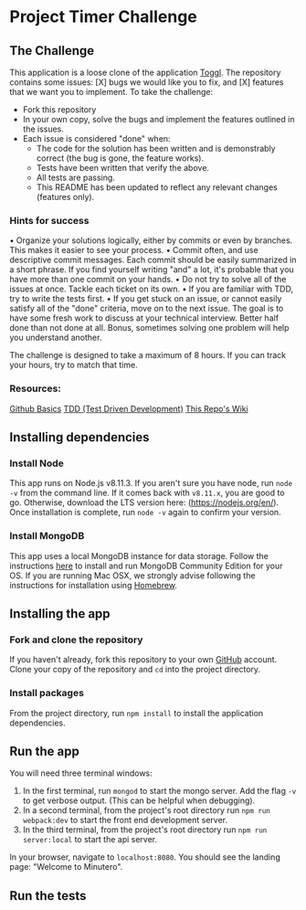# Project Timer Challenge

## The Challenge

This application is a loose clone of the application [Toggl](https://toggl.com). The repository contains some issues: [X] bugs we would like you to fix, and [X] features that we want you to implement. To take the challenge:

- Fork this repository
- In your own copy, solve the bugs and implement the features outlined in the issues.
- Each issue is considered "done" when:
  - The code for the solution has been written and is demonstrably correct (the bug is gone, the feature works).
  - Tests have been written that verify the above.
  - All tests are passing.
  - This README has been updated to reflect any relevant changes (features only).

### Hints for success

• Organize your solutions logically, either by commits or even by branches. This makes it easier to see your process.
• Commit often, and use descriptive commit messages. Each commit should be easily summarized in a short phrase. If you find yourself writing "and" a lot, it's probable that you have more than one commit on your hands.
• Do not try to solve all of the issues at once. Tackle each ticket on its own.
• If you are familiar with TDD, try to write the tests first.
• If you get stuck on an issue, or cannot easily satisfy all of the "done" criteria, move on to the next issue. The goal is to have some fresh work to discuss at your technical interview. Better half done than not done at all. Bonus, sometimes solving one problem will help you understand another.

The challenge is designed to take a maximum of 8 hours. If you can track your hours, try to match that time.

### Resources:

[Github Basics](https://guides.github.com/activities/hello-world)
[TDD (Test Driven Development)](https://www.agilealliance.org/glossary/tdd)
[This Repo's Wiki](https://github.com/moove-it/challenge/wiki)

## Installing dependencies

### Install Node

This app runs on Node.js v8.11.3. If you aren't sure you have node, run `node -v` from the command line. If it comes back with `v8.11.x`, you are good to go. Otherwise, download the LTS version here: (https://nodejs.org/en/). Once installation is complete, run `node -v` again to confirm your version.

### Install MongoDB

This app uses a local MongoDB instance for data storage. Follow the instructions [here](https://docs.mongodb.com/manual/installation/#mongodb-community-edition) to install and run MongoDB Community Edition for your OS. If you are running Mac OSX, we strongly advise following the instructions for installation using [Homebrew](https://brew.sh/).

## Installing the app

### Fork and clone the repository

If you haven't already, fork this repository to your own [GitHub](https://github.com/) account. Clone your copy of the repository and `cd` into the project directory.

### Install packages

From the project directory, run `npm install` to install the application dependencies.

## Run the app

You will need three terminal windows:

1.  In the first terminal, run `mongod` to start the mongo server. Add the flag `-v` to get verbose output. (This can be helpful when debugging).
2.  In a second terminal, from the project's root directory run `npm run webpack:dev` to start the front end development server.
3.  In the third terminal, from the project's root directory run `npm run server:local` to start the api server.

In your browser, navigate to `localhost:8080`. You should see the landing page: "Welcome to Minutero".

## Run the tests
